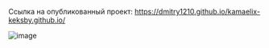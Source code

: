 Ссылка на опубликованный проект: https://dmitry1210.github.io/kamaelix-keksby.github.io/


![image](https://user-images.githubusercontent.com/24962012/185572366-295973fb-d7ee-41ba-9a71-9eafe7630095.png)
